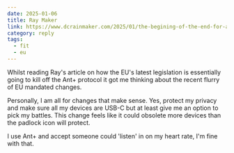 ```yaml
---
date: 2025-01-06
title: Ray Maker
link: https://www.dcrainmaker.com/2025/01/the-begining-of-the-end-for-ant-wireless.html
category: reply
tags:
  - fit
  - eu
---
```

Whilst reading Ray's article on how the EU's latest legislation is essentially going to kill off the Ant+ protocol it got me thinking about the recent flurry of EU mandated changes.

Personally, I am all for changes that make sense. Yes, protect my privacy and make sure all my devices are USB-C but at least give me an option to pick my battles. This change feels like it could obsolete more devices than the padlock icon will protect.

I use Ant+ and accept someone could 'listen' in on my heart rate, I'm fine with that.
